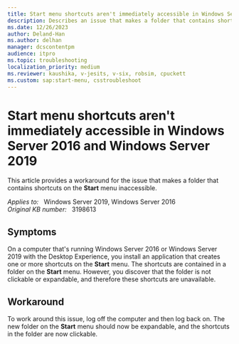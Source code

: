 ```yaml
---
title: Start menu shortcuts aren't immediately accessible in Windows Server
description: Describes an issue that makes a folder that contains shortcuts on the Start menu inaccessible. Occurs on a Windows Server 2016 or Windows Server 2019-based computer. A workaround is provided.
ms.date: 12/26/2023
author: Deland-Han
ms.author: delhan
manager: dcscontentpm
audience: itpro
ms.topic: troubleshooting
localization_priority: medium
ms.reviewer: kaushika, v-jesits, v-six, robsim, cpuckett
ms.custom: sap:start-menu, csstroubleshoot
---
```

# Start menu shortcuts aren't immediately accessible in Windows Server 2016 and Windows Server 2019

This article provides a workaround for the issue that makes a folder that contains shortcuts on the **Start** menu inaccessible.

_Applies to:_ &nbsp; Windows Server 2019, Windows Server 2016  
_Original KB number:_ &nbsp; 3198613

## Symptoms

On a computer that's running Windows Server 2016 or Windows Server 2019 with the Desktop Experience, you install an application that creates one or more shortcuts on the **Start** menu. The shortcuts are contained in a folder on the **Start** menu. However, you discover that the folder is not clickable or expandable, and therefore these shortcuts are unavailable.

## Workaround

To work around this issue, log off the computer and then log back on. The new folder on the **Start** menu should now be expandable, and the shortcuts in the folder are now clickable.
